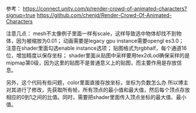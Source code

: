 参考：
https://connect.unity.com/p/render-crowd-of-animated-characters?signup=true 
https://github.com/chenjd/Render-Crowd-Of-Animated-Characters

注意几点： 
mesh不太像例子里面一样有scale，这样导致选中物体却找不到物体，因为被缩放为0.01； 
动画需要是legacy 
gpu instance需要opengl es3.0； 
注意在shader里面勾选enable instance选项； 
贴图格式为rgbhalf，每个通道16位，增加精度以保存坐标； 
shader里面从贴图中采样要用tex2dLod确保采样的是mipmap第0级，因为这里的贴图不是普通意义上的贴图，而主要作用是存放信息。

另外，这个代码有些问题，color里面直接存放坐标，坐标为负数怎么办 
所以博主对其进行了修改，先获取所有帧，所有顶点的最小值和最大值，然后每个顶点存放相应的0到1之间的比值。同时，需要把shader里面传入顶点坐标的最大值、最小值。

